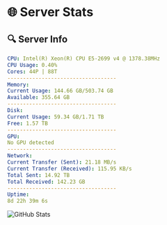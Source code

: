 # 🌐 Server Stats
## 🔍 Server Info
```yaml
CPU: Intel(R) Xeon(R) CPU E5-2699 v4 @ 1378.38MHz
CPU Usage: 0.40%
Cores: 44P | 88T
-----------------------------------
Memory:
Current Usage: 144.66 GB/503.74 GB
Available: 355.64 GB
-----------------------------------
Disk:
Current Usage: 59.34 GB/1.71 TB
Free: 1.57 TB
-----------------------------------
GPU:
No GPU detected
-----------------------------------
Network:
Current Transfer (Sent): 21.18 MB/s
Current Transfer (Received): 115.95 KB/s
Total Sent: 14.92 TB
Total Received: 142.23 GB
-----------------------------------
Uptime:
8d 22h 39m 6s
```
![GitHub Stats](https://img.shields.io/badge/Updated-2025-03-16_20:01:55-blue)